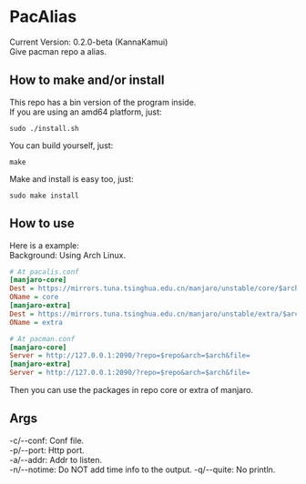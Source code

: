 <!--
 * @Author: FunctionSir
 * @License: AGPLv3
 * @Date: 2023-10-27 17:43:29
 * @LastEditTime: 2024-01-11 23:28:41
 * @LastEditors: FunctionSir
 * @Description: README
 * @FilePath: /PacAlias/README.md
-->
# PacAlias

Current Version: 0.2.0-beta (KannaKamui)  
Give pacman repo a alias.  

## How to make and/or install

This repo has a bin version of the program inside.  
If you are using an amd64 platform, just:  

```shell
sudo ./install.sh
```

You can build yourself, just:  

```shell
make
```

Make and install is easy too, just:  

```shell
sudo make install
```

## How to use

Here is a example:  
Background: Using Arch Linux.  

```ini
# At pacalis.conf
[manjaro-core]
Dest = https://mirrors.tuna.tsinghua.edu.cn/manjaro/unstable/core/$arch
OName = core
[manjaro-extra]
Dest = https://mirrors.tuna.tsinghua.edu.cn/manjaro/unstable/extra/$arch
OName = extra
```

```ini
# At pacman.conf
[manjaro-core]
Server = http://127.0.0.1:2090/?repo=$repo&arch=$arch&file=
[manjaro-extra]
Server = http://127.0.0.1:2090/?repo=$repo&arch=$arch&file=
```

Then you can use the packages in repo core or extra of manjaro.  

## Args

-c/--conf: Conf file.  
-p/--port: Http port.  
-a/--addr: Addr to listen.  
-n/--notime: Do NOT add time info to the output.
-q/--quite: No println.  
